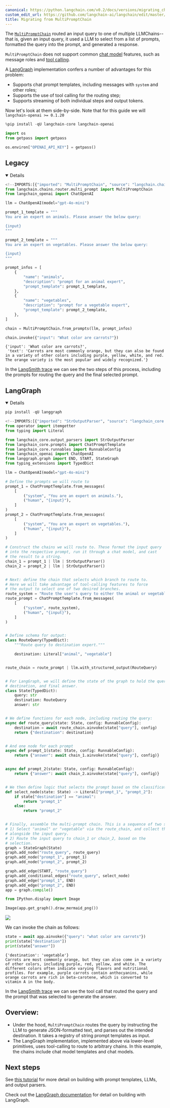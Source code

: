 ```yaml
---
canonical: https://python.langchain.com/v0.2/docs/versions/migrating_chains/multi_prompt_chain/
custom_edit_url: https://github.com/langchain-ai/langchain/edit/master/docs/docs/versions/migrating_chains/multi_prompt_chain.ipynb
title: Migrating from MultiPromptChain
---
```


The [`MultiPromptChain`](https://api.python.langchain.com/en/latest/chains/langchain.chains.router.multi_prompt.MultiPromptChain.html) routed an input query to one of multiple LLMChains-- that is, given an input query, it used a LLM to select from a list of prompts, formatted the query into the prompt, and generated a response.

`MultiPromptChain` does not support common [chat model](/docs/concepts/#chat-models) features, such as message roles and [tool calling](/docs/concepts/#functiontool-calling).

A [LangGraph](https://langchain-ai.github.io/langgraph/) implementation confers a number of advantages for this problem:

- Supports chat prompt templates, including messages with `system` and other roles;
- Supports the use of tool calling for the routing step;
- Supports streaming of both individual steps and output tokens.

Now let's look at them side-by-side. Note that for this guide we will `langchain-openai >= 0.1.20`

```python
%pip install -qU langchain-core langchain-openai
```

```python
import os
from getpass import getpass

os.environ["OPENAI_API_KEY"] = getpass()
```

## Legacy

<details open>


```python
<!--IMPORTS:[{"imported": "MultiPromptChain", "source": "langchain.chains.router.multi_prompt", "docs": "https://api.python.langchain.com/en/latest/chains/langchain.chains.router.multi_prompt.MultiPromptChain.html", "title": "# Legacy"}, {"imported": "ChatOpenAI", "source": "langchain_openai", "docs": "https://api.python.langchain.com/en/latest/chat_models/langchain_openai.chat_models.base.ChatOpenAI.html", "title": "# Legacy"}]-->
from langchain.chains.router.multi_prompt import MultiPromptChain
from langchain_openai import ChatOpenAI

llm = ChatOpenAI(model="gpt-4o-mini")

prompt_1_template = """
You are an expert on animals. Please answer the below query:

{input}
"""

prompt_2_template = """
You are an expert on vegetables. Please answer the below query:

{input}
"""

prompt_infos = [
    {
        "name": "animals",
        "description": "prompt for an animal expert",
        "prompt_template": prompt_1_template,
    },
    {
        "name": "vegetables",
        "description": "prompt for a vegetable expert",
        "prompt_template": prompt_2_template,
    },
]

chain = MultiPromptChain.from_prompts(llm, prompt_infos)
```

```python
chain.invoke({"input": "What color are carrots?"})
```

```output
{'input': 'What color are carrots?',
 'text': 'Carrots are most commonly orange, but they can also be found in a variety of other colors including purple, yellow, white, and red. The orange variety is the most popular and widely recognized.'}
```

In the [LangSmith trace](https://smith.langchain.com/public/e935238b-0b63-4984-abc8-873b2170a32d/r) we can see the two steps of this process, including the prompts for routing the query and the final selected prompt.

</details>


## LangGraph

<details open>


```python
pip install -qU langgraph
```

```python
<!--IMPORTS:[{"imported": "StrOutputParser", "source": "langchain_core.output_parsers", "docs": "https://api.python.langchain.com/en/latest/output_parsers/langchain_core.output_parsers.string.StrOutputParser.html", "title": "# Legacy"}, {"imported": "ChatPromptTemplate", "source": "langchain_core.prompts", "docs": "https://api.python.langchain.com/en/latest/prompts/langchain_core.prompts.chat.ChatPromptTemplate.html", "title": "# Legacy"}, {"imported": "RunnableConfig", "source": "langchain_core.runnables", "docs": "https://api.python.langchain.com/en/latest/runnables/langchain_core.runnables.config.RunnableConfig.html", "title": "# Legacy"}, {"imported": "ChatOpenAI", "source": "langchain_openai", "docs": "https://api.python.langchain.com/en/latest/chat_models/langchain_openai.chat_models.base.ChatOpenAI.html", "title": "# Legacy"}]-->
from operator import itemgetter
from typing import Literal

from langchain_core.output_parsers import StrOutputParser
from langchain_core.prompts import ChatPromptTemplate
from langchain_core.runnables import RunnableConfig
from langchain_openai import ChatOpenAI
from langgraph.graph import END, START, StateGraph
from typing_extensions import TypedDict

llm = ChatOpenAI(model="gpt-4o-mini")

# Define the prompts we will route to
prompt_1 = ChatPromptTemplate.from_messages(
    [
        ("system", "You are an expert on animals."),
        ("human", "{input}"),
    ]
)
prompt_2 = ChatPromptTemplate.from_messages(
    [
        ("system", "You are an expert on vegetables."),
        ("human", "{input}"),
    ]
)

# Construct the chains we will route to. These format the input query
# into the respective prompt, run it through a chat model, and cast
# the result to a string.
chain_1 = prompt_1 | llm | StrOutputParser()
chain_2 = prompt_2 | llm | StrOutputParser()


# Next: define the chain that selects which branch to route to.
# Here we will take advantage of tool-calling features to force
# the output to select one of two desired branches.
route_system = "Route the user's query to either the animal or vegetable expert."
route_prompt = ChatPromptTemplate.from_messages(
    [
        ("system", route_system),
        ("human", "{input}"),
    ]
)


# Define schema for output:
class RouteQuery(TypedDict):
    """Route query to destination expert."""

    destination: Literal["animal", "vegetable"]


route_chain = route_prompt | llm.with_structured_output(RouteQuery)


# For LangGraph, we will define the state of the graph to hold the query,
# destination, and final answer.
class State(TypedDict):
    query: str
    destination: RouteQuery
    answer: str


# We define functions for each node, including routing the query:
async def route_query(state: State, config: RunnableConfig):
    destination = await route_chain.ainvoke(state["query"], config)
    return {"destination": destination}


# And one node for each prompt
async def prompt_1(state: State, config: RunnableConfig):
    return {"answer": await chain_1.ainvoke(state["query"], config)}


async def prompt_2(state: State, config: RunnableConfig):
    return {"answer": await chain_2.ainvoke(state["query"], config)}


# We then define logic that selects the prompt based on the classification
def select_node(state: State) -> Literal["prompt_1", "prompt_2"]:
    if state["destination"] == "animal":
        return "prompt_1"
    else:
        return "prompt_2"


# Finally, assemble the multi-prompt chain. This is a sequence of two steps:
# 1) Select "animal" or "vegetable" via the route_chain, and collect the answer
# alongside the input query.
# 2) Route the input query to chain_1 or chain_2, based on the
# selection.
graph = StateGraph(State)
graph.add_node("route_query", route_query)
graph.add_node("prompt_1", prompt_1)
graph.add_node("prompt_2", prompt_2)

graph.add_edge(START, "route_query")
graph.add_conditional_edges("route_query", select_node)
graph.add_edge("prompt_1", END)
graph.add_edge("prompt_2", END)
app = graph.compile()
```

```python
from IPython.display import Image

Image(app.get_graph().draw_mermaid_png())
```

![](/img/167f4f7c1b53d416d949714d03c01ce8.jpg)

We can invoke the chain as follows:

```python
state = await app.ainvoke({"query": "what color are carrots"})
print(state["destination"])
print(state["answer"])
```
```output
{'destination': 'vegetable'}
Carrots are most commonly orange, but they can also come in a variety of other colors, including purple, red, yellow, and white. The different colors often indicate varying flavors and nutritional profiles. For example, purple carrots contain anthocyanins, while orange carrots are rich in beta-carotene, which is converted to vitamin A in the body.
```
In the [LangSmith trace](https://smith.langchain.com/public/1017a9d2-2d2a-4954-a5fd-5689632b4c5f/r) we can see the tool call that routed the query and the prompt that was selected to generate the answer.

</details>


## Overview:

- Under the hood, `MultiPromptChain` routes the query by instructing the LLM to generate JSON-formatted text, and parses out the intended destination. It takes a registry of string prompt templates as input.
- The LangGraph implementation, implemented above via lower-level primitives, uses tool-calling to route to arbitrary chains. In this example, the chains include chat model templates and chat models.

## Next steps

See [this tutorial](/docs/tutorials/llm_chain) for more detail on building with prompt templates, LLMs, and output parsers.

Check out the [LangGraph documentation](https://langchain-ai.github.io/langgraph/) for detail on building with LangGraph.